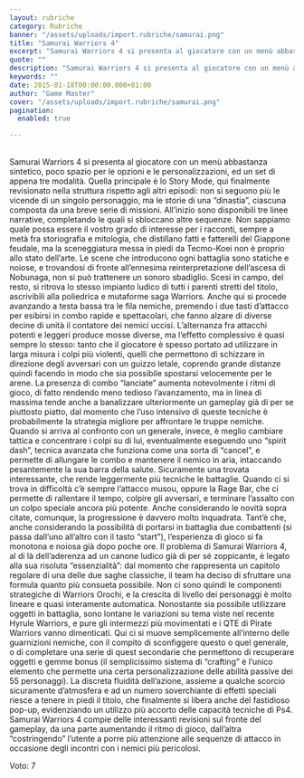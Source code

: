```yaml
---
layout: rubriche
category: Rubriche
banner: "/assets/uploads/import.rubriche/samurai.png"
title: "Samurai Warriors 4"
excerpt: "Samurai Warriors 4 si presenta al giocatore con un menù abbastanza sintetico, poco spazio per le opzioni e le personalizzazioni, ed un set di appena tre modalità. Quella principale è lo Story Mode, qui finalmente revisionato nella struttura rispetto agli altri episodi: non si seguono più le vicende di un singolo personaggio, ma le storie [&hellip"
quote: ""
description: "Samurai Warriors 4 si presenta al giocatore con un menù abbastanza sintetico, poco spazio per le opzioni e le personalizzazioni, ed un set di appena tre modalità. Quella principale è lo Story Mode, qui finalmente revisionato nella struttura rispetto agli altri episodi: non si seguono più le vicende di un singolo personaggio, ma le storie [&hellip"
keywords: ""
date: 2015-01-18T00:00:00.000+01:00
author: "Game Master"
cover: "/assets/uploads/import.rubriche/samurai.png"
pagination:
  enabled: true

---
```


[](https://hotmc.com/wp-content/uploads/2015/01/samurai.png)  
Samurai Warriors 4 si presenta al giocatore con un menù abbastanza sintetico, poco spazio per le opzioni e le personalizzazioni, ed un set di appena tre modalità. Quella principale è lo Story Mode, qui finalmente revisionato nella struttura rispetto agli altri episodi: non si seguono più le vicende di un singolo personaggio, ma le storie di una “dinastia”, ciascuna composta da una breve serie di missioni. All’inizio sono disponibili tre linee narrative, completando le quali si sbloccano altre sequenze. Non sappiamo quale possa essere il vostro grado di interesse per i racconti, sempre a metà fra storiografia e mitologia, che distillano fatti e fatterelli del Giappone feudale, ma la sceneggiatura messa in piedi da Tecmo-Koei non è proprio allo stato dell’arte. Le scene che introducono ogni battaglia sono statiche e noiose, e trovandosi di fronte all’ennesima reinterpretazione dell’ascesa di Nobunaga, non si può trattenere un sonoro sbadiglio. Scesi in campo, del resto, si ritrova lo stesso impianto ludico di tutti i parenti stretti del titolo, ascrivibili alla poliedrica e mutaforme saga Warriors. Anche qui si procede avanzando a testa bassa tra le fila nemiche, premendo i due tasti d’attacco per esibirsi in combo rapide e spettacolari, che fanno alzare di diverse decine di unità il contatore dei nemici uccisi. L’alternanza fra attacchi potenti e leggeri produce mosse diverse, ma l’effetto complessivo è quasi sempre lo stesso: tanto che il giocatore è spesso portato ad utilizzare in larga misura i colpi più violenti, quelli che permettono di schizzare in direzione degli avversari con un guizzo letale, coprendo grande distanze quindi facendo in modo che sia possibile spostarsi velocemente per le arene. La presenza di combo “lanciate” aumenta notevolmente i ritmi di gioco, di fatto rendendo meno tedioso l’avanzamento, ma in linea di massima tende anche a banalizzare ulteriormente un gameplay già di per se piuttosto piatto, dal momento che l’uso intensivo di queste tecniche è probabilmente la strategia migliore per affrontare le truppe nemiche. Quando si arriva al confronto con un generale, invece, è meglio cambiare tattica e concentrare i colpi su di lui, eventualmente eseguendo uno “spirit dash”, tecnica avanzata che funziona come una sorta di “cancel”, e permette di allungare le combo e mantenere il nemico in aria, intaccando pesantemente la sua barra della salute. Sicuramente una trovata interessante, che rende leggermente più tecniche le battaglie. Quando ci si trova in difficoltà c’è sempre l’attacco musou, oppure la Rage Bar, che ci permette di rallentare il tempo, colpire gli avversari, e terminare l’assalto con un colpo speciale ancora più potente. Anche considerando le novità sopra citate, comunque, la progressione è davvero molto inquadrata. Tant’è che, anche considerando la possibilità di portarsi in battaglia due combattenti (si passa dall’uno all’altro con il tasto “start”), l’esperienza di gioco si fa monotona e noiosa già dopo poche ore. Il problema di Samurai Warriors 4, al di là dell’aderenza ad un canone ludico già di per sé zoppicante, è legato alla sua risoluta “essenzialità”: dal momento che rappresenta un capitolo regolare di una delle due saghe classiche, il team ha deciso di sfruttare una formula quanto più consueta possibile. Non ci sono quindi le componenti strategiche di Warriors Orochi, e la crescita di livello dei personaggi è molto lineare e quasi interamente automatica. Nonostante sia possibile utilizzare oggetti in battaglia, sono lontane le variazioni su tema viste nel recente Hyrule Warriors, e pure gli intermezzi più movimentati e i QTE di Pirate Warriors vanno dimenticati. Qui ci si muove semplicemente all’interno delle guarnizioni nemiche, con il compito di sconfiggere questo o quel generale, o di completare una serie di quest secondarie che permettono di recuperare oggetti e gemme bonus (il semplicissimo sistema di “crafting” è l’unico elemento che permette una certa personalizzazione delle abilità passive dei 55 personaggi). La discreta fluidità dell’azione, assieme a qualche scorcio sicuramente d’atmosfera e ad un numero soverchiante di effetti speciali riesce a tenere in piedi il titolo, che finalmente si libera anche del fastidioso pop-up, evidenziando un utilizzo più accorto delle capacità tecniche di Ps4\. Samurai Warriors 4 compie delle interessanti revisioni sul fronte del gameplay, da una parte aumentando il ritmo di gioco, dall’altra “costringendo” l’utente a porre più attenzione alle sequenze di attacco in occasione degli incontri con i nemici più pericolosi. 

Voto: 7